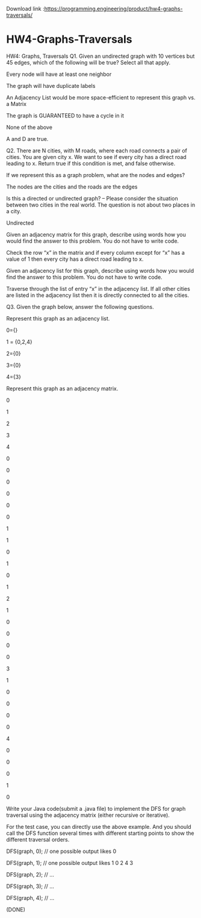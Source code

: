Download link :https://programming.engineering/product/hw4-graphs-traversals/


# HW4-Graphs-Traversals
HW4: Graphs, Traversals
Q1. Given an undirected graph with 10 vertices but 45 edges, which of the following will be true? Select all that apply.

Every node will have at least one neighbor

The graph will have duplicate labels

An Adjacency List would be more space-efficient to represent this graph vs. a Matrix

The graph is GUARANTEED to have a cycle in it

None of the above

A and D are true.

Q2. There are N cities, with M roads, where each road connects a pair of cities. You are given city x. We want to see if every city has a direct road leading to x. Return true if this condition is met, and false otherwise.

If we represent this as a graph problem, what are the nodes and edges?

The nodes are the cities and the roads are the edges

Is this a directed or undirected graph? – Please consider the situation between two cities in the real world. The question is not about two places in a city.

Undirected

Given an adjacency matrix for this graph, describe using words how you would find the answer to this problem. You do not have to write code.

Check the row “x” in the matrix and if every column except for “x” has a value of 1 then every city has a direct road leading to x.

Given an adjacency list for this graph, describe using words how you would find the answer to this problem. You do not have to write code.

Traverse through the list of entry “x” in the adjacency list. If all other cities are listed in the adjacency list then it is directly connected to all the cities.

Q3. Given the graph below, answer the following questions.


Represent this graph as an adjacency list.

0={}

1 = {0,2,4}

2={0}

3={0}

4={3}

Represent this graph as an adjacency matrix.

0

1

2

3

4

0

0

0

0

0

0

1

1

0

1

0

1

2

1

0

0

0

0

3

1

0

0

0

0

4

0

0

0

1

0

Write your Java code(submit a .java file) to implement the DFS for graph traversal using the adjacency matrix (either recursive or iterative).

For the test case, you can directly use the above example. And you should call the DFS function several times with different starting points to show the different traversal orders.

DFS(graph, 0); // one possible output likes 0

DFS(graph, 1); // one possible output likes 1 0 2 4 3

DFS(graph, 2); // …

DFS(graph, 3); // …

DFS(graph, 4); // …

(DONE)
